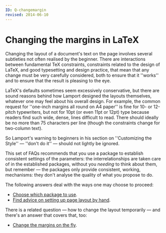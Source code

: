 ```yaml
---
ID: Q-changemargin
revised: 2014-06-10
---
```

# Changing the margins in LaTeX

Changing the layout of a document's text on the page involves several
subtleties not often realised by the beginner.  There are interactions
between fundamental TeX constraints, constraints related to the
design of LaTeX, and good typesetting and design practice, that
mean that any change must be very carefully considered, both to ensure
that it ''works'' and to ensure that the result is pleasing to the
eye.

LaTeX's defaults sometimes seem excessively conservative,
but there are sound reasons behind how Lamport designed the layouts
themselves, whatever one may feel about his overall design.  For
example, the common request for ''one-inch margins all round on A4
paper'' is fine for 10- or 12-pitch typewriters, but not for 10pt (or
even 11pt or 12pt) type because readers find such wide, dense, lines
difficult to read.  There should ideally be no more than 75 characters
per line (though the constraints change for two-column text).

So Lamport's warning to beginners in his section on ''Customizing the
Style''&nbsp;&mdash; ''don't do it''&nbsp;&mdash; should not lightly be ignored.

This set of FAQs recommends that you use a package to establish
consistent settings of the parameters: the interrelationships are
taken care of in the established packages, without you _needing_
to think about them, but remember&nbsp;&mdash; the packages only provide
consistent, working, mechanisms: they don't analyse the quality of
what you propose to do.

The following answers deal with the ways one may choose to proceed:
  

-  [Choose which package to use](./FAQ-marginpkgs.html).
-  [Find advice on setting up page layout by hand](./FAQ-marginmanual.html).

There is a related question&nbsp;&mdash; how to change the layout
temporarily&nbsp;&mdash; and there's an answer that covers that, too:
  

-  [Change the margins on the fly](./FAQ-chngmargonfly.html).

